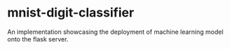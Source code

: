 # mnist-digit-classifier
An implementation showcasing the deployment of machine learning model onto the flask server. 
